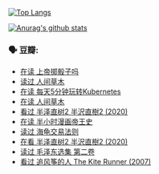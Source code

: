 [![Top Langs](https://github-readme-stats.vercel.app/api/top-langs/?username=w940853815)](https://github.com/anuraghazra/github-readme-stats)

[![Anurag's github stats](https://github-readme-stats.vercel.app/api?username=w940853815)](https://github.com/anuraghazra/github-readme-stats)

### 🗣 豆瓣:

<!-- DOUBAN-ACTIVITIES:START -->
- [在读 上帝掷骰子吗](https://www.douban.com/doubanapp/dispatch?uri=/status/3208522580/)
- [读过 人间草木](https://www.douban.com/doubanapp/dispatch?uri=/status/3208522022/)
- [在读 每天5分钟玩转Kubernetes](https://www.douban.com/doubanapp/dispatch?uri=/status/3206557714/)
- [在读 人间草木](https://www.douban.com/doubanapp/dispatch?uri=/status/3203589241/)
- [看过 半泽直树2 半沢直樹2‎ (2020)](https://www.douban.com/doubanapp/dispatch?uri=/status/3203229166/)
- [在读 半小时漫画帝王史](https://www.douban.com/doubanapp/dispatch?uri=/status/3200138921/)
- [读过 海龟交易法则](https://www.douban.com/doubanapp/dispatch?uri=/status/3200137032/)
- [在看 半泽直树2 半沢直樹2‎ (2020)](https://www.douban.com/doubanapp/dispatch?uri=/status/3193488113/)
- [读过 毛泽东选集 第二卷](https://www.douban.com/doubanapp/dispatch?uri=/status/3193232328/)
- [看过 追风筝的人 The Kite Runner‎ (2007)](https://www.douban.com/doubanapp/dispatch?uri=/status/3192637907/)
<!-- DOUBAN-ACTIVITIES:END -->
<!--
**w940853815/w940853815** is a ✨ _special_ ✨ repository because its `README.md` (this file) appears on your GitHub profile.

Here are some ideas to get you started:

- 🔭 I’m currently working on ...
- 🌱 I’m currently learning ...
- 👯 I’m looking to collaborate on ...
- 🤔 I’m looking for help with ...
- 💬 Ask me about ...
- 📫 How to reach me: ...
- 😄 Pronouns: ...
- ⚡ Fun fact: ...
-->

